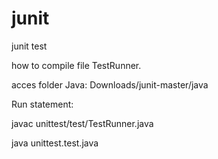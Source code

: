 # junit
junit test

how to compile file TestRunner.

acces folder Java:  Downloads/junit-master/java

Run statement:

javac unittest/test/TestRunner.java

java unittest.test.java 


